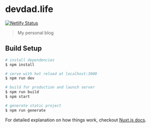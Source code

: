 # devdad.life

[![Netlify Status](https://api.netlify.com/api/v1/badges/03718fc3-6785-458a-a8f0-919b3f3dde29/deploy-status)](https://app.netlify.com/sites/jack-barry/deploys)

> My personal blog

## Build Setup

```bash
# install dependencies
$ npm install

# serve with hot reload at localhost:3000
$ npm run dev

# build for production and launch server
$ npm run build
$ npm start

# generate static project
$ npm run generate
```

For detailed explanation on how things work, checkout [Nuxt.js docs](https://nuxtjs.org).
